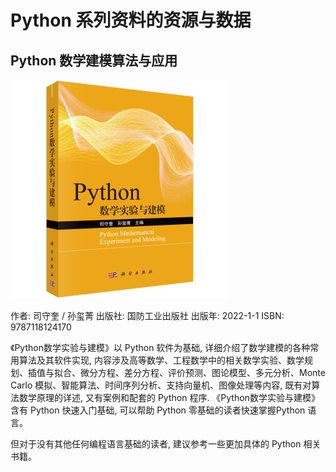 # Python 系列资料的资源与数据

## Python 数学建模算法与应用

![Python 数学建模算法与应用](images\Python数学实验与建模.jpg)

作者: 司守奎 / 孙玺菁
出版社: 国防工业出版社
出版年: 2022-1-1
ISBN: 9787118124170

《Python数学实验与建模》以 Python 软件为基础, 详细介绍了数学建模的各种常用算法及其软件实现, 内容涉及高等数学、工程数学中的相关数学实验、数学规划、插值与拟合、微分方程、差分方程、评价预测、图论模型、多元分析、Monte Carlo 模拟、智能算法、时间序列分析、支持向量机、图像处理等内容, 既有对算法数学原理的详述, 又有案例和配套的 Python 程序. 《Python数学实验与建模》含有 Python 快速入门基础, 可以帮助 Python 零基础的读者快速掌握Python 语言。

但对于没有其他任何编程语言基础的读者, 建议参考一些更加具体的 Python 相关书籍。
